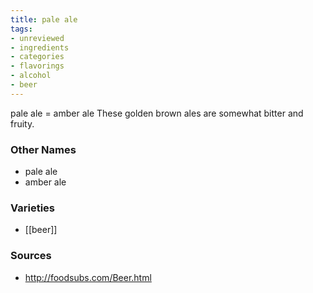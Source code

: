 ```yaml
---
title: pale ale
tags:
- unreviewed
- ingredients
- categories
- flavorings
- alcohol
- beer
---
```

pale ale = amber ale These golden brown ales are somewhat bitter and fruity.

### Other Names

* pale ale
* amber ale

### Varieties

* [[beer]]

### Sources
* http://foodsubs.com/Beer.html
